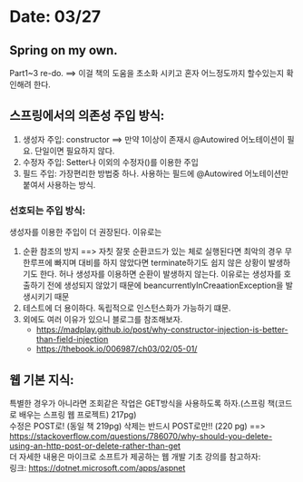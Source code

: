 # Date: 03/27

## Spring on my own.
Part1~3 re-do. ==> 이걸 책의 도움을 초소화 시키고 혼자 어느정도까지 할수있는지 확인해려 한다.  

## 스프링에서의 의존성 주입 방식:
1. 생성자 주입: constructor ==> 만약 1이상이 존재시 @Autowired 어노테이션이 필요. 단일이면 필요하지 않다.  
2. 수정자 주입: Setter나 이외의 수정자()를 이용한 주입  
3. 필드 주입: 가장편리한 방법중 하나. 사용하는 필드에 @Autowired 어노테이션만 붙여서 사용하는 방식.  
### 선호되는 주입 방식:  
생성자를 이용한 주입이 더 권장된다. 이유로는  
 1. 순환 참조의 방지 ==> 자칫 잘못 순환코드가 있는 체로 실행된다면 최악의 경우 무한루프에 빠지며 대비를 하지 않았다면 terminate하기도 쉽지 않은 상황이 발생하기도 한다. 허나 생성자를 이용하면 순환이 발생하지 않는다. 이유로는 생성자를 호출하기 전에 생성되지 않았기 때문에 beancurrentlyInCreaationException을 발생시키기 때문    
 2. 테스트에 더 용이하다. 독립적으로 인스턴스화가 가능하기 떄문.
 3. 외에도 여러 이유가 있으니 블로그를 참조해보자.
    * https://madplay.github.io/post/why-constructor-injection-is-better-than-field-injection  
    * https://thebook.io/006987/ch03/02/05-01/  







## 웹 기본 지식:
특별한 경우가 아니라면 조회같은 작업은 GET방식을 사용하도록 하자.(스프링 책(코드로 배우는 스프링 웹 프로젝트) 217pg)  
수정은 POST로! (동일 책 219pg)
삭제는 반드시 POST로만!! (220 pg) ==> https://stackoverflow.com/questions/786070/why-should-you-delete-using-an-http-post-or-delete-rather-than-get  
더 자세한 내용은 마이크로 소프트가 제공하는 웹 개발 기초 강의를 참고하자:  
링크: https://dotnet.microsoft.com/apps/aspnet  
